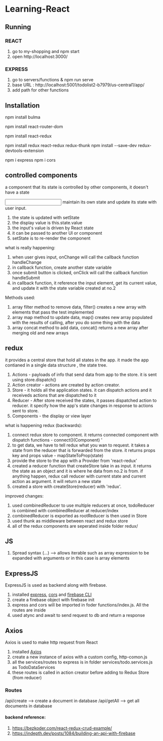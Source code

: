 # Learning-React

## Running

### REACT
1. go to my-shopping and npm start
2. open http://localhost:3000/

### EXPRESS
1.  go to servers/functions & npm run serve
3.  base URL : http://localhost:5001/todolist2-b7979/us-central1/app/
4.  add path for other functions

## Installation

npm install bulma

npm install react-router-dom

npm install react-redux

npm install redux react-redux redux-thunk
npm install --save-dev redux-devtools-extension

npm i express
npm i cors

## controlled components
a component that its state is controlled by other components, it doesn't have a state

<input> maintain its own state and update its state with user input.
1. the state is updated with setState
2. the display value is this.state.value
3. the input's value is driven by React state
4. it can be passed to another UI or component
5. setState is to re-render the component

what is really happening:
1. when user gives input, onChange will call the callback function handleChange
2. in callback function, create another state variable 
3. once submit button is clicked, onClick will call the callback function handleSubmit
4.  in callback function, it reference the input element, get its current value, and    update it with the state variable created at no.2

Methods used:
1. array filter method to remove data, filter() creates a new array with elements that pass the test implemented
2. array map method to update data, map() creates new array populated with the results of calling, after you do some thing with the data
3. array concat method to add data, concat() returns a new array after merging old and new arrays

## redux
it provides a central store that hold all states in the app. it made the app contianed in a single data structure , the state tree.
1. Actions - payloads of info that send data from app to the store. it is sent using store.dispatch()
2. Action creator - actions are created by action creator.
3. Store - it holds all the application states. it can dispatch actions and it receiveds actions that are dispatched to it
4. Reducer - After store received the states, it passes dispatched action to reducer. it specify how the app's state changes in response to actions sent to store.
5. Components - the display or view layer

what is happening redux (backwards):
1. connect redux store to component. it returns connected component with dispatch functions - connect()(Component) '
2. to get data, we have to tell redux what you wan to request. it takes a state from the reducer that is forwarded from the store. it returns props key and props value - mapStateToProp(state)
3. provide the store to the app with a Provider from 'react-redux'
4. created a reducer function that createStore take in as input. it returns the state as an object and it is where he data from no.2 is from. if anything happen, redux call reducer with current state and current action as argument. it will return a new state
5. created a store with createStore(reducer) with 'redux'. 

improved changes:
1.  used combinedReducer to use multiple reducers at once,    todoReducer is combined with combinedReducer at reducer/index
2.  combinedReducer is exported as rootReducer is then used in Store
3.  used thunk as middleware between react and redux store
4.  all of the redux components are seperated inside folder redux/

## JS

1. Spread syntax (...) --> allows iterable such as array expression to be expanded with arguments or in this case is array elements


## ExpressJS
ExpressJS is used as backend along with firebase.
1. installed [express](https://www.npmjs.com/package/express), [cors](https://www.npmjs.com/package/cors) and [firebase CLI](https://firebase.google.com/docs/cli)
2.  create a firebase object with firebase init
3.  express and cors will be imported in foder functions/index.js. All the routes are inside
4.  used atync and await to send request to db and return a response

## Axios
Axios is used to make http request from React
1.  installed [Axios](https://www.npmjs.com/package/axios)
2.  create a new instance of axios with a custom config, http-comon.js
3.  all the services/routes to express is in folder services/todo.services.js as TodoDataServices
4.  these routes is called in action creator before adding to Redux Store (from reducer)

### Routes
/api/create --> create a document in database
/api/getAll --> get all documents in database

#### backend reference:
1. https://bezkoder.com/react-redux-crud-example/
2. https://indepth.dev/posts/1084/building-an-api-with-firebase
